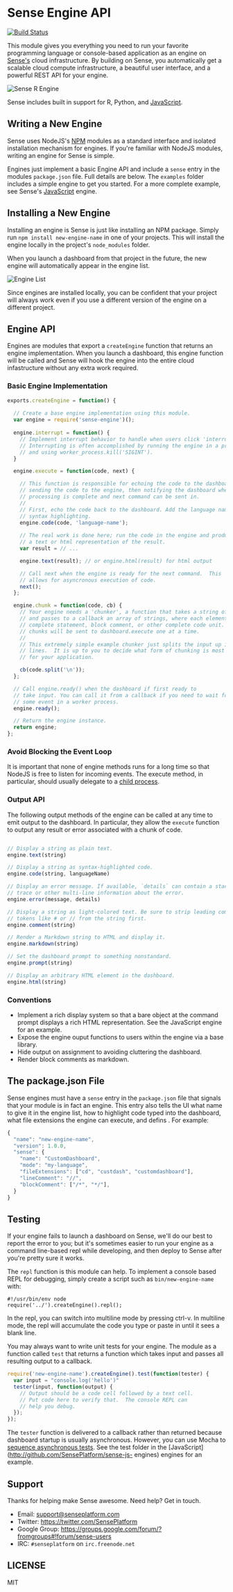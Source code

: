 # Sense Engine API

[![Build Status](https://travis-ci.org/SensePlatform/sense-engine.png)](https://travis-ci.org/SensePlatform/sense-engine)

This module gives you everything you need to run your favorite
programming language or console-based  application as an engine on
[Sense's](https://senseplatform.com) cloud infrastructure.  By
building on Sense, you automatically get a scalable cloud compute
infrastructure, a beautiful user interface,  and a powerful REST API
for your engine.

![Sense R Engine](https://s3.amazonaws.com/sense-files/rscreenshot.png)

Sense includes built in support for R, Python, and [JavaScript](https://github.com/SensePlatform/sense-js-engine).

## Writing a New Engine

Sense uses NodeJS's [NPM](https://npmjs.org/) modules as a
standard interface and isolated installation mechanism for engines.  If you're
familiar with NodeJS modules, writing an engine for Sense is simple.

Engines just implement a basic Engine API and include a `sense` entry in the
modules `package.json` file. Full details are below.  The `examples` folder includes a simple
engine to get you started. For a more complete example, see Sense's
[JavaScript](http://github.com/SensePlatform/sense-js-engine) engine.

## Installing a New Engine

Installing an engine is Sense is just like installing an NPM package.  Simply run
`npm install new-engine-name` in one of your projects. This will install the engine 
locally in the project's `node_modules` folder.

When you launch a dashboard from that project in the future, the new engine 
will automatically appear in the engine list.

![Engine List](https://sense.global.ssl.fastly.net/assets/c48e701f-screenshot-new.png)

Since engines are installed locally, you can be confident that your project will always
work even if you use a different version of the engine on a different project.

## Engine API

Engines are modules that export a `createEngine` function that returns an engine
implementation.  When you launch a dashboard, this engine function will be called
and Sense will hook the engine into the entire cloud infastructure without any
extra work required.

### Basic Engine Implementation

```javascript
exports.createEngine = function() {
  
  // Create a base engine implementation using this module.
  var engine = require('sense-engine')();
 
  engine.interrupt = function() {
    // Implement interrupt behavior to handle when users click 'interrupt'.
    // Interrupting is often accomplished by running the engine in a process 
    // and using worker_process.kill('SIGINT').
  }

  engine.execute = function(code, next) {

    // This function is responsible for echoing the code to the dashboard,
    // sending the code to the engine, then notifying the dashboard when
    // processing is complete and next command can be sent in.
    //
    // First, echo the code back to the dashboard. Add the language name for 
    // syntax highlighting.
    engine.code(code, 'language-name');
    
    // The real work is done here; run the code in the engine and produce
    // a text or html representation of the result.
    var result = // ...

    engine.text(result); // or engine.html(result) for html output

    // Call next when the engine is ready for the next command.  This
    // allows for asyncronous execution of code.
    next();
  };

  engine.chunk = function(code, cb) {
    // Your engine needs a 'chunker', a function that takes a string of code
    // and passes to a callback an array of strings, where each element is a 
    // complete statement, block comment, or other complete code unit. These 
    // chunks will be sent to dashboard.execute one at a time.
    //
    // This extremely simple example chunker just splits the input up into 
    // lines.  It is up to you to decide what form of chunking is most appropriate
    // for your application.

    cb(code.split('\n'));
  };

  // Call engine.ready() when the dashboard if first ready to 
  // take input. You can call it from a callback if you need to wait for
  // some event in a worker process.
  engine.ready();

  // Return the engine instance.
  return engine;
};
```

### Avoid Blocking the Event Loop

It is important that none of engine methods runs for a long time so
that NodeJS is free to listen for incoming events. The execute
method, in particular, should usually delegate to a [child process](http://nodejs.org/api/child_process.html).

### Output API

The following output methods of the engine can be called at any time
to emit output to the dashboard. In particular, they allow the
`execute` function to output any result or error associated with a
chunk of code.

```javascript

// Display a string as plain text.
engine.text(string)

// Display a string as syntax-highlighted code.
engine.code(string, languageName)

// Display an error message. If available, `details` can contain a stack 
// trace or other multi-line information about the error.
engine.error(message, details)

// Display a string as light-colored text. Be sure to strip leading comment
// tokens like # or // from the string first.
engine.comment(string)

// Render a Markdown string to HTML and display it.
engine.markdown(string)

// Set the dashboard prompt to something nonstandard.
engine.prompt(string)

// Display an arbitrary HTML element in the dashboard.
engine.html(string)
```

### Conventions

* Implement a rich display system so that a bare object at the command prompt
  displays a rich HTML representation.  See the JavaScript engine for an example.
* Expose the engine ouput functions to users within the engine via a base library.
* Hide output on assignment to avoiding cluttering the dashboard.
* Render block comments as markdown.


## The package.json File

Sense engines must have a `sense` entry in the `package.json` file that signals that
your module is in fact an engine.  This entry also tells the UI what name to give it
in the engine list, how to highlight code typed into the dashboard, what file extensions
the engine can execute, and defins . For example:

```JavaScript
{
  "name": "new-engine-name",
  "version": 1.0.0,
  "sense": {
    "name": "CustomDashboard",
    "mode": "my-language",
    "fileExtensions": ["cd", "custdash", "customdashboard"],
    "lineComment": "//",
    "blockComment": ["/*", "*/"],
  }
}
```

## Testing

If your engine fails to launch a dashboard on Sense, we'll do our best
to report the error to you; but it's sometimes easier to run your engine as
a command line-based repl while developing, and then
deploy to Sense after you're pretty sure it works.

The `repl` function is this module can help. To implement a console based REPL for 
debugging, simply create a script such as `bin/new-engine-name` with:

```
#!/usr/bin/env node
require('../').createEngine().repl();
```

In the repl, you can switch into multiline mode by pressing ctrl-v. In
multiline mode, the repl will accumulate the code you type or paste in
until it sees a blank line.

You may always want to write unit tests for your engine.  The module as a 
function called `test` that returns a function which takes input and passes all
resulting output to a callback.

```javascript
require('new-engine-name').createEngine().test(function(tester) {
  var input = "console.log('hello')"
  tester(input, function(output) {
    // Output should be a code cell followed by a text cell. 
    // Put code here to verify that.  The console REPL can
    // help you debug.
  });
});
```

The `tester` function is delivered to a callback rather than returned
because dashboard startup is usually asynchronous. However, you can
use Mocha to [sequence asynchronous
tests](http://visionmedia.github.io/mocha/#asynchronous-code). See the
test folder in the [JavaScript](http://github.com/SensePlatform/sense-js-
engines) engines for an example.

## Support

Thanks for helping make Sense awesome.  Need help?  Get in touch.

* Email: support@senseplatform.com
* Twitter: https://twitter.com/SensePlatform
* Google Group: https://groups.google.com/forum/?fromgroups#!forum/sense-users
* IRC: `#senseplatform` on `irc.freenode.net`

## LICENSE

MIT